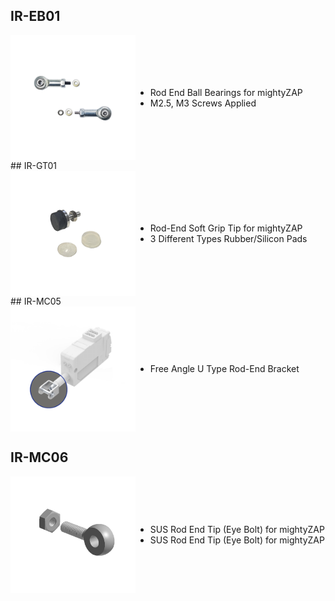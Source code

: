 ## IR-EB01
<div style="display:flex">
	<img style="width:200px"src="./eb01.png" />
	<ul style="margin:auto 0">
	<li> Rod End Ball Bearings for mightyZAP</li>
	<li> M2.5, M3 Screws Applied</li>
	</ul>
</div>
## IR-GT01
<div style="display:flex">
	<img style="width:200px"src="./gt01.png" />
	<ul style="margin:auto 0">
	<li> Rod-End Soft Grip Tip for mightyZAP</li>
	<li> 3 Different Types Rubber/Silicon Pads</li>
	</ul>
</div>
## IR-MC05
<div style="display:flex">
	<img style="width:200px"src="./mc05.png" />
	<ul style="margin:auto 0">
	<li> Free Angle U Type Rod-End Bracket</li>
	</ul>
</div>

## IR-MC06
<div style="display:flex">
	<img style="width:200px"src="./mc06.png" />
	<ul style="margin:auto 0">
	<li> SUS Rod End Tip (Eye Bolt) for mightyZAP</li>
	<li> SUS Rod End Tip (Eye Bolt) for mightyZAP</li>
	</ul>
</div>

